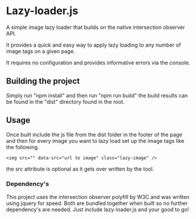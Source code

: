 # Lazy-loader.js

A simple image lazy loader that builds on the native intersection observer API.

It provides a quick and easy way to apply lazy loading to any number of image tags
on a given page.

It requires no configuration and provides informative errors via the console.

## Building the project

Simply run "npm install" and then run "npm run build" the build results can be found in
the "dist" directory found in the root.

## Usage

Once built include the js file from the dist folder in the footer of the page and then 
for every image you want to lazy load set up the image tags like the following.

`<img src="" data-src="url to image" class="lazy-image" />`

the src attribute is optional as it gets over written by the tool.

### Dependency's

This project uses the intersection observer polyfill by W3C and was written using jquery
for speed. Both are bundled together when built so no further dependency's are needed.
Just include lazy-loader.js and your good to go!
